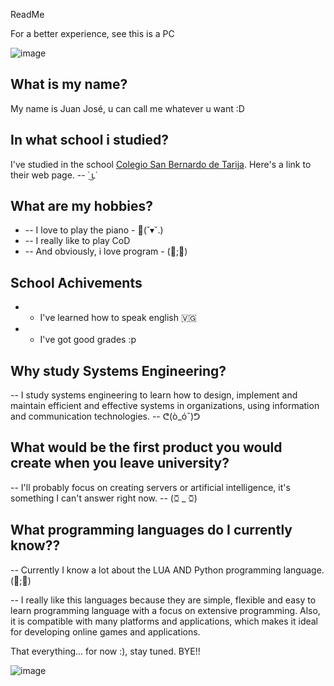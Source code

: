 ReadMe

For a better experience, see this is a PC

![image](https://user-images.githubusercontent.com/124944675/218623926-b6b0a0f6-8fb3-40d1-b987-8163d7b4702a.png)
                                                                                                                             

## What is my name?
My name is Juan José, u can call me whatever u want :D

## In what school i studied?
I've studied in the school [Colegio San Bernardo de Tarija](https://cosabe.edu.bo/). Here's a link to their web page. -- ˙ ͜ʟ˙

## What are my hobbies?
* -- I love to play the piano  - 🎹(˘▾˘.)
* -- I really like to play CoD 
* -- And obviously, i love program - (🐍;🌙)

## School Achivements
* - I've learned how to speak english 🇻🇬
* - I've got good grades :p

## Why study Systems Engineering?
-- I study systems engineering to learn how to design, implement and maintain efficient and effective systems in organizations, using information and communication technologies. --  ᕦ(ò_óˇ)ᕤ

## What would be the first product you would create when you leave university?
-- I'll probably focus on creating servers or artificial intelligence, it's something I can't answer right now. --  (ꗞ _ ꗞ)

## What programming languages do I currently know??
-- Currently I know a lot about the LUA AND Python programming language.(🐍;🌙)

-- I really like this languages because they are simple, flexible and easy to learn programming language with a focus on extensive programming. Also, it is compatible with many platforms and applications, which makes it ideal for developing online games and applications.

That everything... for now :), stay tuned. BYE!!


![image](https://user-images.githubusercontent.com/124944675/218623854-1d27cc42-3dd5-4090-9816-bff3c4ce1796.png)

